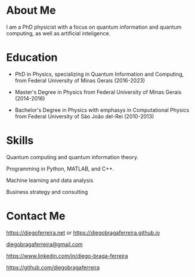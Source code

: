 # About Me
I am a PhD physicist with a focus on quantum information and quantum computing, as well as artificial inteligence.

# Education
* PhD in Physics, specializing in Quantum Information and Computing, from Federal University of Minas Gerais (2016-2023)

* Master's Degree in Physics from Federal University of Minas Gerais (2014-2016)

* Bachelor's Degree in Physics with emphasys in Computational Physics from Federal University of São João del-Rei (2010-2013)

# Skills
Quantum computing and quantum information theory.

Programming in Python, MATLAB, and C++.

Machine learning and data analysis

Business strategy and consulting

# Contact Me
https://diegoferreira.net or https://diegobragaferreira.github.io

diegobragaferreira@gmail.com

https://www.linkedin.com/in/diego-braga-ferreira

https://github.com/diegobragaferreira
